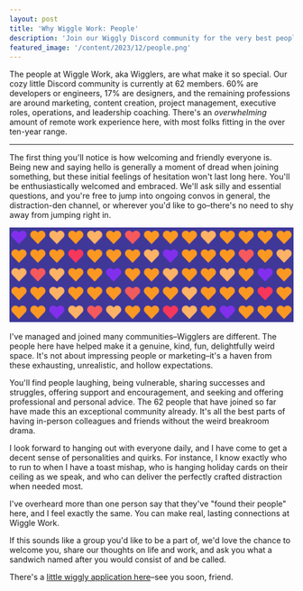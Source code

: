 ```yaml
---
layout: post
title: 'Why Wiggle Work: People'
description: 'Join our Wiggly Discord community for the very best people around.'
featured_image: '/content/2023/12/people.png'
---
```

The people at Wiggle Work, aka Wigglers, are what make it so special. Our cozy little Discord community is currently at 62 members. 60% are developers or engineers, 17% are designers, and the remaining professions are around marketing, content creation, project management, executive roles, operations, and leadership coaching. There's an *overwhelming* amount of remote work experience here, with most folks fitting in the over ten-year range. 

<hr />
The first thing you'll notice is how welcoming and friendly everyone is. Being new and saying hello is generally a moment of dread when joining something, but these initial feelings of hesitation won't last long here. You'll be enthusiastically welcomed and embraced. We'll ask silly and essential questions, and you're free to jump into ongoing convos in general, the distraction-den channel, or wherever you'd like to go–there's no need to shy away from jumping right in. 

![Heart emoji pattern on dark background](/content/2023/12/people.png)

I've managed and joined many communities–Wigglers are different. The people here have helped make it a genuine, kind, fun, delightfully weird space. It's not about impressing people or marketing–it's a haven from these exhausting, unrealistic, and hollow expectations. 

You'll find people laughing, being vulnerable, sharing successes and struggles, offering support and encouragement, and seeking and offering professional and personal advice. The 62 people that have joined so far have made this an exceptional community already. It's all the best parts of having in-person colleagues and friends without the weird breakroom drama. 

I look forward to hanging out with everyone daily, and I have come to get a decent sense of personalities and quirks. For instance, I know exactly who to run to when I have a toast mishap, who is hanging holiday cards on their ceiling as we speak, and who can deliver the perfectly crafted distraction when needed most. 

I've overheard more than one person say that they've "found their people" here, and I feel exactly the same. You can make real, lasting connections at Wiggle Work. 

If this sounds like a group you'd like to be a part of, we'd love the chance to welcome you, share our thoughts on life and work, and ask you what a sandwich named after you would consist of and be called. 

There's a [little wiggly application here](https://wiggle.work)–see you soon, friend. 



